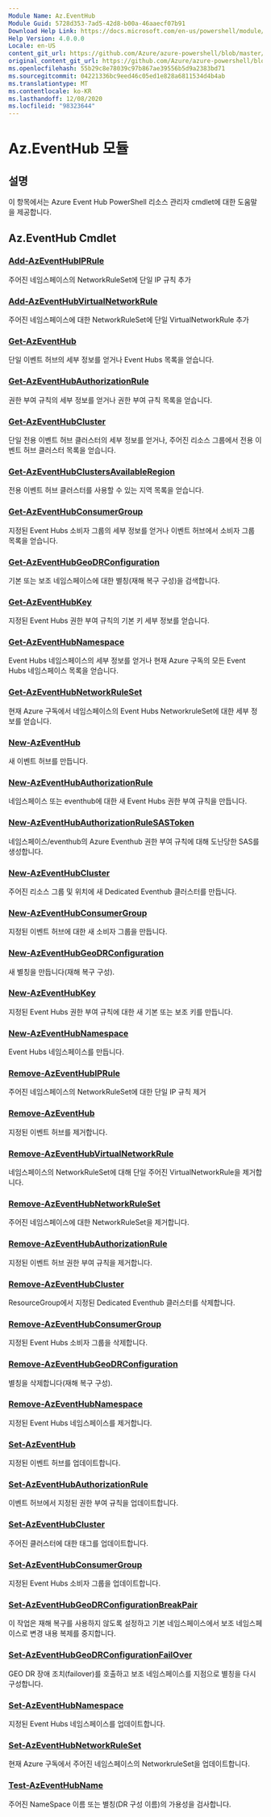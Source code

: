```yaml
---
Module Name: Az.EventHub
Module Guid: 5728d353-7ad5-42d8-b00a-46aaecf07b91
Download Help Link: https://docs.microsoft.com/en-us/powershell/module/az.eventhub
Help Version: 4.0.0.0
Locale: en-US
content_git_url: https://github.com/Azure/azure-powershell/blob/master/src/EventHub/EventHub/help/Az.EventHub.md
original_content_git_url: https://github.com/Azure/azure-powershell/blob/master/src/EventHub/EventHub/help/Az.EventHub.md
ms.openlocfilehash: 55b29c8e78039c97b867ae39556b5d9a2383bd71
ms.sourcegitcommit: 04221336bc9eed46c05ed1e828a6811534d4b4ab
ms.translationtype: MT
ms.contentlocale: ko-KR
ms.lasthandoff: 12/08/2020
ms.locfileid: "98323644"
---
```

# Az.EventHub 모듈
## 설명
이 항목에서는 Azure Event Hub PowerShell 리소스 관리자 cmdlet에 대한 도움말을 제공합니다.

## Az.EventHub Cmdlet
### [Add-AzEventHubIPRule](Add-AzEventHubIPRule.md)
주어진 네임스페이스의 NetworkRuleSet에 단일 IP 규칙 추가

### [Add-AzEventHubVirtualNetworkRule](Add-AzEventHubVirtualNetworkRule.md)
주어진 네임스페이스에 대한 NetworkRuleSet에 단일 VirtualNetworkRule 추가

### [Get-AzEventHub](Get-AzEventHub.md)
단일 이벤트 허브의 세부 정보를 얻거나 Event Hubs 목록을 얻습니다.

### [Get-AzEventHubAuthorizationRule](Get-AzEventHubAuthorizationRule.md)
권한 부여 규칙의 세부 정보를 얻거나 권한 부여 규칙 목록을 얻습니다.

### [Get-AzEventHubCluster](Get-AzEventHubCluster.md)
단일 전용 이벤트 허브 클러스터의 세부 정보를 얻거나, 주어진 리소스 그룹에서 전용 이벤트 허브 클러스터 목록을 얻습니다.

### [Get-AzEventHubClustersAvailableRegion](Get-AzEventHubClustersAvailableRegion.md)
전용 이벤트 허브 클러스터를 사용할 수 있는 지역 목록을 얻습니다.

### [Get-AzEventHubConsumerGroup](Get-AzEventHubConsumerGroup.md)
지정된 Event Hubs 소비자 그룹의 세부 정보를 얻거나 이벤트 허브에서 소비자 그룹 목록을 얻습니다.

### [Get-AzEventHubGeoDRConfiguration](Get-AzEventHubGeoDRConfiguration.md)
기본 또는 보조 네임스페이스에 대한 별칭(재해 복구 구성)을 검색합니다.

### [Get-AzEventHubKey](Get-AzEventHubKey.md)
지정된 Event Hubs 권한 부여 규칙의 기본 키 세부 정보를 얻습니다.

### [Get-AzEventHubNamespace](Get-AzEventHubNamespace.md)
Event Hubs 네임스페이스의 세부 정보를 얻거나 현재 Azure 구독의 모든 Event Hubs 네임스페이스 목록을 얻습니다.

### [Get-AzEventHubNetworkRuleSet](Get-AzEventHubNetworkRuleSet.md)
현재 Azure 구독에서 네임스페이스의 Event Hubs NetworkruleSet에 대한 세부 정보를 얻습니다.

### [New-AzEventHub](New-AzEventHub.md)
새 이벤트 허브를 만듭니다.

### [New-AzEventHubAuthorizationRule](New-AzEventHubAuthorizationRule.md)
네임스페이스 또는 eventhub에 대한 새 Event Hubs 권한 부여 규칙을 만듭니다.

### [New-AzEventHubAuthorizationRuleSASToken](New-AzEventHubAuthorizationRuleSASToken.md)
네임스페이스/eventhub의 Azure Eventhub 권한 부여 규칙에 대해 도난당한 SAS를 생성합니다.

### [New-AzEventHubCluster](New-AzEventHubCluster.md)
주어진 리소스 그룹 및 위치에 새 Dedicated Eventhub 클러스터를 만듭니다.

### [New-AzEventHubConsumerGroup](New-AzEventHubConsumerGroup.md)
지정된 이벤트 허브에 대한 새 소비자 그룹을 만듭니다.

### [New-AzEventHubGeoDRConfiguration](New-AzEventHubGeoDRConfiguration.md)
새 별칭을 만듭니다(재해 복구 구성).

### [New-AzEventHubKey](New-AzEventHubKey.md)
지정된 Event Hubs 권한 부여 규칙에 대한 새 기본 또는 보조 키를 만듭니다.

### [New-AzEventHubNamespace](New-AzEventHubNamespace.md)
Event Hubs 네임스페이스를 만듭니다.

### [Remove-AzEventHubIPRule](Remove-AzEventHubIPRule.md)
주어진 네임스페이스의 NetworkRuleSet에 대한 단일 IP 규칙 제거

### [Remove-AzEventHub](Remove-AzEventHub.md)
지정된 이벤트 허브를 제거합니다.

### [Remove-AzEventHubVirtualNetworkRule](Remove-AzEventHubVirtualNetworkRule.md)
네임스페이스의 NetworkRuleSet에 대해 단일 주어진 VirtualNetworkRule을 제거합니다.

### [Remove-AzEventHubNetworkRuleSet](Remove-AzEventHubNetworkRuleSet.md)
주어진 네임스페이스에 대한 NetworkRuleSet을 제거합니다.

### [Remove-AzEventHubAuthorizationRule](Remove-AzEventHubAuthorizationRule.md)
지정된 이벤트 허브 권한 부여 규칙을 제거합니다.

### [Remove-AzEventHubCluster](Remove-AzEventHubCluster.md)
ResourceGroup에서 지정된 Dedicated Eventhub 클러스터를 삭제합니다.

### [Remove-AzEventHubConsumerGroup](Remove-AzEventHubConsumerGroup.md)
지정된 Event Hubs 소비자 그룹을 삭제합니다.

### [Remove-AzEventHubGeoDRConfiguration](Remove-AzEventHubGeoDRConfiguration.md)
별칭을 삭제합니다(재해 복구 구성).

### [Remove-AzEventHubNamespace](Remove-AzEventHubNamespace.md)
지정된 Event Hubs 네임스페이스를 제거합니다.

### [Set-AzEventHub](Set-AzEventHub.md)
지정된 이벤트 허브를 업데이트합니다.

### [Set-AzEventHubAuthorizationRule](Set-AzEventHubAuthorizationRule.md)
이벤트 허브에서 지정된 권한 부여 규칙을 업데이트합니다.

### [Set-AzEventHubCluster](Set-AzEventHubCluster.md)
주어진 클러스터에 대한 태그를 업데이트합니다.

### [Set-AzEventHubConsumerGroup](Set-AzEventHubConsumerGroup.md)
지정된 Event Hubs 소비자 그룹을 업데이트합니다.

### [Set-AzEventHubGeoDRConfigurationBreakPair](Set-AzEventHubGeoDRConfigurationBreakPair.md)
이 작업은 재해 복구를 사용하지 않도록 설정하고 기본 네임스페이스에서 보조 네임스페이스로 변경 내용 복제를 중지합니다.

### [Set-AzEventHubGeoDRConfigurationFailOver](Set-AzEventHubGeoDRConfigurationFailOver.md)
GEO DR 장애 조치(failover)를 호출하고 보조 네임스페이스를 지점으로 별칭을 다시 구성합니다.

### [Set-AzEventHubNamespace](Set-AzEventHubNamespace.md)
지정된 Event Hubs 네임스페이스를 업데이트합니다.

### [Set-AzEventHubNetworkRuleSet](Set-AzEventHubNetworkRuleSet.md)
현재 Azure 구독에서 주어진 네임스페이스의 NetworkruleSet을 업데이트합니다.

### [Test-AzEventHubName](Test-AzEventHubName.md)
주어진 NameSpace 이름 또는 별칭(DR 구성 이름)의 가용성을 검사합니다.

